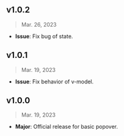 ## v1.0.2

> Mar. 26, 2023

- **Issue**: Fix bug of state.

## v1.0.1

> Mar. 19, 2023

- **Issue**: Fix behavior of v-model.

## v1.0.0

> Mar. 19, 2023

- **Major**: Official release for basic popover.
